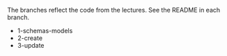 
The branches reflect the code from the lectures. See the README in each branch.

* 1-schemas-models
* 2-create
* 3-update
